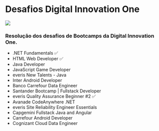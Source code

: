 # Desafios Digital Innovation One

<img src="https://i.redd.it/1uuc9by3a5571.jpg" />

### Resolução dos desafios de Bootcamps da Digital Innovation One.
* .NET Fundamentals ✅ 
* HTML Web Developer ✅ 
* Java Developer
* JavaScript Game Developer
* everis New Talents - Java
* Inter Android Developer
* Banco Carrefour Data Engineer
* Santander Bootcamp | Fullstack Developer
* everis Quality Assurance Beginner #2 ✅ 
* Avanade CodeAnywhere .NET
* everis Site Reliability Engineer Essentials
* Capgemini Fullstack Java and Angular
* Carrefour Android Developer
* Cognizant Cloud Data Engineer
